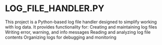 # LOG_FILE_HANDLER.PY
This project is a Python-based log file handler designed to simplify working with log data. It provides functionality for:  Creating and maintaining log files  Writing error, warning, and info messages  Reading and analyzing log file contents  Organizing logs for debugging and monitoring

